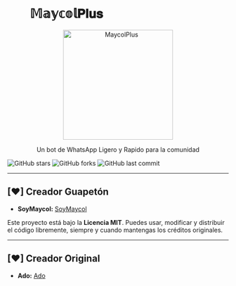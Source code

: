 # ­­­­­­­­­­­ㅤㅤ𝕄𝕒𝕪𝕔𝕠𝕝𝐏𝐥𝐮𝐬

<div align="center">
  <img src="https://static.wikia.nocookie.net/hanakokun/images/b/b8/Hanako_Valentine%27s_Day_Illustration_%282017%29.png/revision/latest/scale-to-width-down/1200?cb=20200215171455" alt="MaycolPlus" width="250"/>
  <br>
  <p>Un bot de WhatsApp Ligero y Rapido para la comunidad</p>
</div>

![GitHub stars](https://img.shields.io/github/stars/SoySapo6/MaycolPlus?style=for-the-badge&logo=github&color=yellow)
![GitHub forks](https://img.shields.io/github/forks/SoySapo6/MaycolPlus?style=for-the-badge&logo=github&color=blue)
![GitHub last commit](https://img.shields.io/github/last-commit/SoySapo6/MaycolPlus?style=for-the-badge&logo=github&color=green)

---

## [♥] Creador Guapetón

* **SoyMaycol:** [SoyMaycol](https://github.com/SoySapo6)

Este proyecto está bajo la **Licencia MIT**. Puedes usar, modificar y distribuir el código libremente, siempre y cuando mantengas los créditos originales.

---

## [♥] Creador Original

* **Ado:** [Ado](https://github.com/Ado-rgb)
